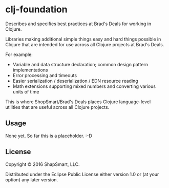# clj-foundation

Describes and specifies best practices at Brad's Deals for working in Clojure.

Libraries making additional simple things easy and hard things possible in Clojure that are intended for use across all Clojure projects at Brad's Deals.

For example:

* Variable and data structure declaration; common design pattern implementations
* Error processing and timeouts
* Easier serialization / deserialization / EDN resource reading
* Math extensions supporting mixed numbers and converting various units of time

This is where ShopSmart/Brad's Deals places Clojure language-level utilities that are
useful across all Clojure projects.


## Usage

None yet.  So far this is a placeholder. :-D

## License

Copyright © 2016 ShapSmart, LLC.

Distributed under the Eclipse Public License either version 1.0 or (at
your option) any later version.
